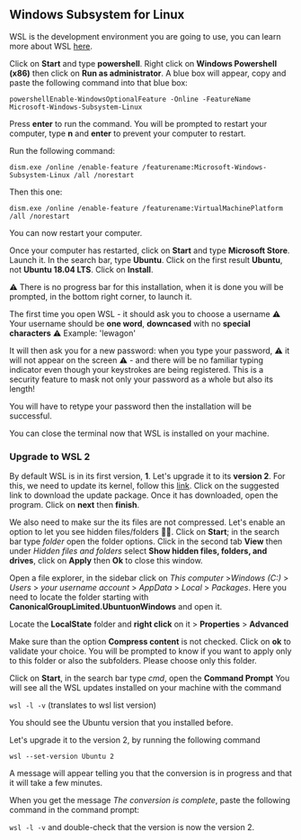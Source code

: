 ## Windows Subsystem for Linux

WSL is the development environment you are going to use, you can learn more about WSL [here](https://docs.microsoft.com/en-us/windows/wsl/faq).

Click on **Start** and type **powershell**. Right click on **Windows Powershell (x86)** then click on **Run as administrator**. A blue box will appear, copy and paste the following command into that blue box:

```powershellEnable-WindowsOptionalFeature -Online -FeatureName Microsoft-Windows-Subsystem-Linux```



Press **enter** to run the command. You will be prompted to restart your computer, type **n** and **enter** to prevent your computer to restart.

Run the following command:

```dism.exe /online /enable-feature /featurename:Microsoft-Windows-Subsystem-Linux /all /norestart ```

Then this one:

```dism.exe /online /enable-feature /featurename:VirtualMachinePlatform /all /norestart```

You can now restart your computer.

Once your computer has restarted, click on **Start** and type **Microsoft Store**. Launch it. In the search bar, type **Ubuntu**. Click on the first result **Ubuntu**, not **Ubuntu 18.04 LTS**. Click on **Install**.

:warning: There is no progress bar for this installation, when it is done you will be prompted, in the bottom right corner, to launch it.

The first time you open WSL - it should ask you to choose a username :warning: Your username should be **one word**, **downcased** with no **special characters** :warning:
Example: 'lewagon'

It will then ask you for a new password: when you type your password, :warning: it will not appear on the screen :warning: - and there will be no familiar typing indicator even though your keystrokes are being registered.  This is a security feature to mask not only your password as a whole but also its length!

You will have to retype your password then the installation will be successful.

You can close the terminal now that WSL is installed on your machine.



### Upgrade to WSL 2

By default WSL is in its first version, **1**.
Let's upgrade it to its **version 2**.
For this, we need to update its kernel, follow this [link](https://aka.ms/wsl2kernel). Click on the suggested link to download the update package. Once it has downloaded, open the program. Click on **next** then **finish**.

We also need to make sur the its files are not compressed. Let's enable an option to let you see hidden files/folders :female_detective:. Click on **Start**; in the search bar type *folder* open the folder options. Click in the second tab **View** then under *Hidden files and folders* select **Show hidden files, folders, and drives**, click on **Apply** then **Ok** to close this window.

Open a file explorer, in the sidebar click on *This computer* >*Windows (C:)* > *Users* > *your username account* > *AppData* > *Local* > *Packages*. Here you need to locate the folder starting with **CanonicalGroupLimited.UbuntuonWindows** and open it.

Locate the **LocalState** folder and **right click** on it > **Properties** > **Advanced**

Make sure than the option **Compress content** is not checked. Click on **ok** to validate your choice. You will be prompted to know if you want to apply only to this folder or also the subfolders. Please choose only this folder. 

Click on **Start**, in the search bar type *cmd*, open the **Command Prompt**
You will see all the WSL updates installed on your machine with the command

```wsl -l -v```
(translates to wsl list version)

You should see the Ubuntu version that you installed before.

Let's upgrade it to the version 2, by running the following command

```wsl --set-version Ubuntu 2```

A message will appear telling you that the conversion is in progress and that it will take a few minutes.

When you get the message *The conversion is complete*, paste the following command in the command prompt:

```wsl -l -v``` and double-check that the version is now the version 2.